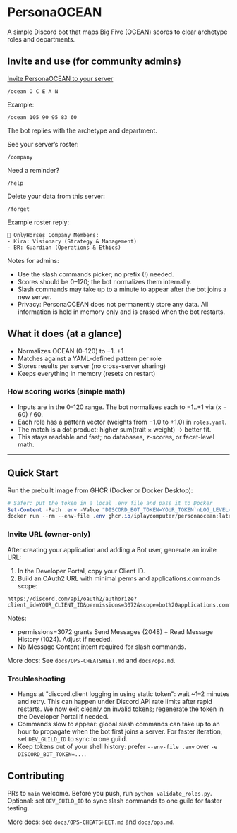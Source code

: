 # PersonaOCEAN

A simple Discord bot that maps Big Five (OCEAN) scores to clear archetype roles and departments.

## Invite and use (for community admins)

[Invite PersonaOCEAN to your server](https://discord.com/oauth2/authorize?client_id=1425093192096678060&permissions=3072&scope=bot%20applications.commands)

```text
/ocean O C E A N
```

Example:

```text
/ocean 105 90 95 83 60
```

The bot replies with the archetype and department.

See your server’s roster:

```text
/company
```

Need a reminder?

```text
/help
```

Delete your data from this server:

```text
/forget
```

Example roster reply:

```text
🏢 OnlyHorses Company Members:
- Kira: Visionary (Strategy & Management)
- BR: Guardian (Operations & Ethics)
```

Notes for admins:

- Use the slash commands picker; no prefix (!) needed.
- Scores should be 0–120; the bot normalizes them internally.
- Slash commands may take up to a minute to appear after the bot joins a new server.
- Privacy: PersonaOCEAN does not permanently store any data. All information is held in memory only and is erased when the bot restarts.

## What it does (at a glance)

- Normalizes OCEAN (0–120) to −1..+1
- Matches against a YAML-defined pattern per role
- Stores results per server (no cross-server sharing)
- Keeps everything in memory (resets on restart)

### How scoring works (simple math)

- Inputs are in the 0–120 range. The bot normalizes each to −1..+1 via (x − 60) / 60.
- Each role has a pattern vector (weights from −1.0 to +1.0) in `roles.yaml`.
- The match is a dot product: higher sum(trait × weight) → better fit.
- This stays readable and fast; no databases, z-scores, or facet-level math.

---

## Quick Start

Run the prebuilt image from GHCR (Docker or Docker Desktop):

```powershell
# Safer: put the token in a local .env file and pass it to Docker
Set-Content -Path .env -Value "DISCORD_BOT_TOKEN=YOUR_TOKEN`nLOG_LEVEL=INFO"
docker run --rm --env-file .env ghcr.io/iplaycomputer/personaocean:latest
```

### Invite URL (owner-only)

After creating your application and adding a Bot user, generate an invite URL:

1. In the Developer Portal, copy your Client ID.
2. Build an OAuth2 URL with minimal perms and applications.commands scope:

```text
https://discord.com/api/oauth2/authorize?client_id=YOUR_CLIENT_ID&permissions=3072&scope=bot%20applications.commands
```

Notes:

- permissions=3072 grants Send Messages (2048) + Read Message History (1024). Adjust if needed.
- No Message Content intent required for slash commands.

More docs: See `docs/OPS-CHEATSHEET.md` and `docs/ops.md`.

### Troubleshooting

- Hangs at "discord.client logging in using static token": wait ~1–2 minutes and retry. This can happen under Discord API rate limits after rapid restarts. We now exit cleanly on invalid tokens; regenerate the token in the Developer Portal if needed.
- Commands slow to appear: global slash commands can take up to an hour to propagate when the bot first joins a server. For faster iteration, set `DEV_GUILD_ID` to sync to one guild.
- Keep tokens out of your shell history: prefer `--env-file .env` over `-e DISCORD_BOT_TOKEN=...`.

## Contributing

PRs to `main` welcome. Before you push, run `python validate_roles.py`.
Optional: set `DEV_GUILD_ID` to sync slash commands to one guild for faster testing.

More docs: see `docs/OPS-CHEATSHEET.md` and `docs/ops.md`.

